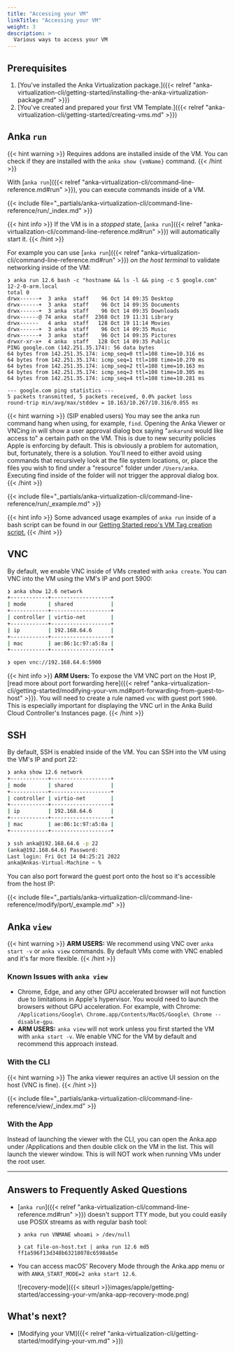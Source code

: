 ```yaml
---
title: "Accessing your VM"
linkTitle: "Accessing your VM"
weight: 3
description: >
  Various ways to access your VM
---
```


## Prerequisites

1. [You've installed the Anka Virtualization package.]({{< relref "anka-virtualization-cli/getting-started/installing-the-anka-virtualization-package.md" >}})
2. [You've created and prepared your first VM Template.]({{< relref "anka-virtualization-cli/getting-started/creating-vms.md" >}})

## Anka `run`

{{< hint warning >}}
Requires addons are installed inside of the VM. You can check if they are installed with the `anka show {vmName}` command.
{{< /hint >}}

With [`anka run`]({{< relref "anka-virtualization-cli/command-line-reference.md#run" >}}), you can execute commands inside of a VM.

{{< include file="_partials/anka-virtualization-cli/command-line-reference/run/_index.md" >}}

{{< hint info >}}
If the VM is in a _stopped_ state, [`anka run`]({{< relref "anka-virtualization-cli/command-line-reference.md#run" >}}) will automatically start it.
{{< /hint >}}

For example you can use [`anka run`]({{< relref "anka-virtualization-cli/command-line-reference.md#run" >}}) _on the host terminal_ to validate networking inside of the VM:

```shell
❯ anka run 12.6 bash -c "hostname && ls -l && ping -c 5 google.com"
12-2-0-arm.local
total 0
drwx------+  3 anka  staff    96 Oct 14 09:35 Desktop
drwx------+  3 anka  staff    96 Oct 14 09:35 Documents
drwx------+  3 anka  staff    96 Oct 14 09:35 Downloads
drwx------@ 74 anka  staff  2368 Oct 19 11:31 Library
drwx------   4 anka  staff   128 Oct 19 11:14 Movies
drwx------+  3 anka  staff    96 Oct 14 09:35 Music
drwx------+  3 anka  staff    96 Oct 14 09:35 Pictures
drwxr-xr-x+  4 anka  staff   128 Oct 14 09:35 Public
PING google.com (142.251.35.174): 56 data bytes
64 bytes from 142.251.35.174: icmp_seq=0 ttl=108 time=10.316 ms
64 bytes from 142.251.35.174: icmp_seq=1 ttl=108 time=10.270 ms
64 bytes from 142.251.35.174: icmp_seq=2 ttl=108 time=10.163 ms
64 bytes from 142.251.35.174: icmp_seq=3 ttl=108 time=10.305 ms
64 bytes from 142.251.35.174: icmp_seq=4 ttl=108 time=10.281 ms

--- google.com ping statistics ---
5 packets transmitted, 5 packets received, 0.0% packet loss
round-trip min/avg/max/stddev = 10.163/10.267/10.316/0.055 ms
```

{{< hint warning >}}
(SIP enabled users) You may see the anka run command hang when using, for example, `find`. Opening the Anka Viewer or VNCing in will show a user approval dialog box saying "`ankarund` would like access to" a certain path on the VM. This is due to new security policies Apple is enforcing by default. This is obviously a problem for automation, but, fortunately, there is a solution. You'll need to either avoid using commands that recursively look at the file system locations, or, place the files you wish to find under a "resource" folder under `/Users/anka`. Executing find inside of the folder will not trigger the approval dialog box.
{{< /hint >}}

{{< include file="_partials/anka-virtualization-cli/command-line-reference/run/_example.md" >}}

{{< hint info >}}
Some advanced usage examples of `anka run` inside of a bash script can be found in our [Getting Started repo's VM Tag creation script.](https://github.com/veertuinc/getting-started/blob/master/create-vm-template-tags.bash)
{{< /hint >}}

## VNC

By default, we enable VNC inside of VMs created with `anka create`. You can VNC into the VM using the VM's IP and port 5900:

```bash
❯ anka show 12.6 network
+------------+-------------------+
| mode       | shared            |
+------------+-------------------+
| controller | virtio-net        |
+------------+-------------------+
| ip         | 192.168.64.6      |
+------------+-------------------+
| mac        | ae:86:1c:97:a5:8a |
+------------+-------------------+

❯ open vnc://192.168.64.6:5900
```

{{< hint info >}}
**ARM Users:** To expose the VM VNC port on the Host IP, [read more about port forwarding here]({{< relref "anka-virtualization-cli/getting-started/modifying-your-vm.md#port-forwarding-from-guest-to-host" >}}). You will need to create a rule named `vnc` with guest port `5900`. This is especially important for displaying the VNC url in the Anka Build Cloud Controller's Instances page.
{{< /hint >}}

## SSH

By default, SSH is enabled inside of the VM. You can SSH into the VM using the VM's IP and port 22:

```bash
❯ anka show 12.6 network
+------------+-------------------+
| mode       | shared            |
+------------+-------------------+
| controller | virtio-net        |
+------------+-------------------+
| ip         | 192.168.64.6      |
+------------+-------------------+
| mac        | ae:86:1c:97:a5:8a |
+------------+-------------------+

❯ ssh anka@192.168.64.6 -p 22
(anka@192.168.64.6) Password:
Last login: Fri Oct 14 04:25:21 2022
anka@Ankas-Virtual-Machine ~ % 
```

You can also port forward the guest port onto the host so it's accessible from the host IP:

{{< include file="_partials/anka-virtualization-cli/command-line-reference/modify/port/_example.md" >}}

## Anka `view`

{{< hint warning >}}
**ARM USERS:** We recommend using VNC over `anka start -v` or `anka view` commands. By default VMs come with VNC enabled and it's far more flexible.
{{< /hint >}}

### Known Issues with `anka view`

- Chrome, Edge, and any other GPU accelerated browser will not function due to limitations in Apple's hypervisor. You would need to launch the browsers without GPU acceleration. For example, with Chrome: `/Applications/Google\ Chrome.app/Contents/MacOS/Google\ Chrome --disable-gpu`.
- **ARM USERS:** `anka view` will not work unless you first started the VM with `anka start -v`. We enable VNC for the VM by default and recommend this approach instead.

### With the CLI

{{< hint warning >}}
The anka viewer requires an active UI session on the host (VNC is fine).
{{< /hint >}}

{{< include file="_partials/anka-virtualization-cli/command-line-reference/view/_index.md" >}}

### With the App

Instead of launching the viewer with the CLI, you can open the Anka.app under /Applications and then double click on the VM in the list. This will launch the viewer window. This is will NOT work when running VMs under the root user.

---

## Answers to Frequently Asked Questions

- [`anka run`]({{< relref "anka-virtualization-cli/command-line-reference.md#run" >}}) doesn't support TTY mode, but you could easily use POSIX streams as with regular bash tool:

  ```shell
  ❯ anka run VNMANE whoami > /dev/null

  ❯ cat file-on-host.txt | anka run 12.6 md5
  ff1a596f13d348b63218078c6598ab5e
  ```

- You can access macOS' Recovery Mode through the Anka.app menu or with `ANKA_START_MODE=2 anka start 12.6`.

  ![recovery-mode]({{< siteurl >}}images/apple/getting-started/accessing-your-vm/anka-app-recovery-mode.png)

## What's next?

- [Modifying your VM]({{< relref "anka-virtualization-cli/getting-started/modifying-your-vm.md" >}})
